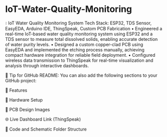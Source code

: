 # IoT-Water-Quality-Monitoring
💧 IoT Water Quality Monitoring System
Tech Stack: ESP32, TDS Sensor, EasyEDA, Arduino IDE, ThingSpeak, Custom PCB Fabrication
• Engineered a real-time IoT-based water quality monitoring system using ESP32 and a TDS sensor to measure total dissolved solids, enabling accurate detection of water purity levels.
• Designed a custom copper-clad PCB using EasyEDA and implemented the etching process manually, achieving compact hardware integration for reliable field deployment.
• Configured wireless data transmission to ThingSpeak for real-time visualization and analysis through interactive dashboards.

🔗 Tip for GitHub README:
You can also add the following sections to your GitHub project:

🚀 Features

🔧 Hardware Setup

📐 PCB Design Images

🌐 Live Dashboard Link (ThingSpeak)

📁 Code and Schematic Folder Structure
